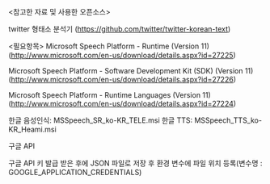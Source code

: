 <참고한 자료 및 사용한 오픈소스>

twitter 형태소 분석기
(https://github.com/twitter/twitter-korean-text)

<필요항목>
Microsoft Speech Platform - Runtime (Version 11)
(http://www.microsoft.com/en-us/download/details.aspx?id=27225)

Microsoft Speech Platform - Software Development Kit (SDK) (Version 11)
(http://www.microsoft.com/en-us/download/details.aspx?id=27226)

Microsoft Speech Platform - Runtime Languages (Version 11)
(http://www.microsoft.com/en-us/download/details.aspx?id=27224)

한글 음성인식: MSSpeech_SR_ko-KR_TELE.msi
한글 TTS: MSSpeech_TTS_ko-KR_Heami.msi


구글 API

구글 API 키 발급 받은 후에 JSON 파일로 저장 후 환경 변수에 파일 위치 등록(변수명 : GOOGLE_APPLICATION_CREDENTIALS)


